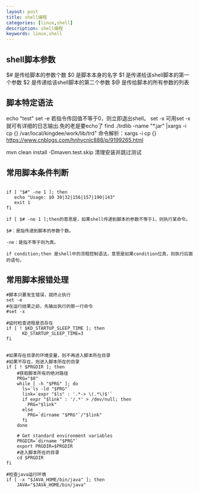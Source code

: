 ```yaml
---
layout: post
title: shell编程
categories: [linux,shell]
description: shell编程
keywords: linux,shell
---
```


## shell脚本参数

$# 是传给脚本的参数个数
$0 是脚本本身的名字
$1 是传递给该shell脚本的第一个参数
$2 是传递给该shell脚本的第二个参数
$@ 是传给脚本的所有参数的列表

## 脚本特定语法

echo "test"
set -e  若指令传回值不等于0，则立即退出shell。 
set -x  可用set -x就可有详细的日志输出.免的老是要echo了
find ./trdlib -name \"*.jar\" |xargs -i cp {} /var/local/kingdee/work/lib/trd"
命令解析：xargs -i cp {}  https://www.cnblogs.com/hnhycnlc888/p/9199265.html

mvn clean install -Dmaven.test.skip  清理安装并跳过测试


## 常用脚本条件判断
```shell

if [ "$#" -ne 1 ]; then
   echo "Usage: $0 30|32|156|157|190|143"
   exit 1
fi

if [ $# -ne 1 ];then的意思是，如果shell传递到脚本的参数不等于1，则执行某命令。

$#：是指传递到脚本的参数个数。

-ne：是指不等于则为真。

if condition;then 是shell中的流程控制语法，意思是如果condition位真，则执行后面的语句。
```

## 常用脚本报错处理

```shell
#脚本只要发生错误，就终止执行
set -e
#在运行结果之前，先输出执行的那一行命令
#set -x

#延时检查进程是否存在
if [ ! $KD_STARTUP_SLEEP_TIME ]; then
      KD_STARTUP_SLEEP_TIME=3
fi


#如果存在目录的环境变量，则不再进入脚本所在目录
#如果不存在，则进入脚本所在的目录
if [ ! $PRGDIR ]; then
    #获取脚本所有的绝对路径
    PRG="$0"
    while [ -h "$PRG" ]; do
      ls=`ls -ld "$PRG"`
      link=`expr "$ls" : '.*-> \(.*\)$'`
      if expr "$link" : '/.*' > /dev/null; then
        PRG="$link"
      else
        PRG=`dirname "$PRG"`/"$link"
      fi
    done

    # Get standard environment variables
    PRGDIR=`dirname "$PRG"`
    export PRGDIR=$PRGDIR
    #进入脚本所在的目录
    cd $PRGDIR
fi

#检查java运行环境
if [ -x "$JAVA_HOME/bin/java" ]; then
    JAVA="$JAVA_HOME/bin/java"
```

